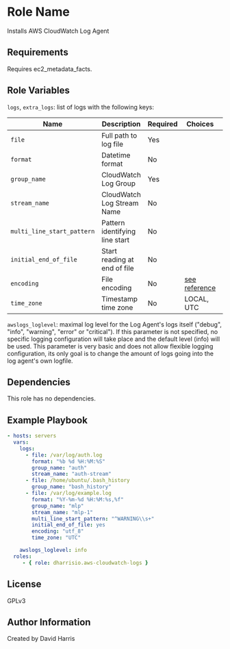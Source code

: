 Role Name
=========

Installs AWS CloudWatch Log Agent

Requirements
------------

Requires ec2_metadata_facts.

Role Variables
--------------

`logs`, `extra_logs`: list of logs with the following keys:

| Name                        | Description                       | Required  | Choices   | Default |
|-----------------------------|-----------------------------------|-----------|-----------|---------|
| `file`                      | Full path to log file             | Yes       |           |
| `format`                    | Datetime format                   | No        |           | None
| `group_name`                | CloudWatch Log Group              | Yes       |           |
| `stream_name`               | CloudWatch Log Stream Name        | No        |           | The instance id
| `multi_line_start_pattern`  | Pattern identifying line start    | No        |           |
| `initial_end_of_file`       | Start reading at end of file      | No        |           |
| `encoding`                  | File encoding                     | No        | [see reference](https://docs.aws.amazon.com/AmazonCloudWatch/latest/logs/AgentReference.html) | `utf_8`
| `time_zone`                 | Timestamp time zone               | No        | LOCAL, UTC | `LOCAL`

`awslogs_loglevel`: maximal log level for the Log Agent's logs itself
("debug", "info", "warning", "error" or "critical"). If this parameter is
not specified, no specific logging configuration will take place and the
default level (info) will be used. This parameter is very basic and does not
allow flexible logging configuration, its only goal is to change the amount
of logs going into the log agent's own logfile.

Dependencies
------------

This role has no dependencies.

Example Playbook
----------------

```yaml
- hosts: servers
  vars:
    logs:
      - file: /var/log/auth.log
        format: "%b %d %H:%M:%S"
        group_name: "auth"
        stream_name: "auth-stream"
      - file: /home/ubuntu/.bash_history
        group_name: "bash_history"
      - file: /var/log/example.log
        format: "%Y-%m-%d %H:%M:%s,%f"
        group_name: "mlp"
        stream_name: "mlp-1"
        multi_line_start_pattern: "^WARNING\\s+"
        initial_end_of_file: yes
        encoding: "utf_8"
        time_zone: "UTC"

    awslogs_loglevel: info
  roles:
     - { role: dharrisio.aws-cloudwatch-logs }
```

License
-------

GPLv3

Author Information
------------------

Created by David Harris
